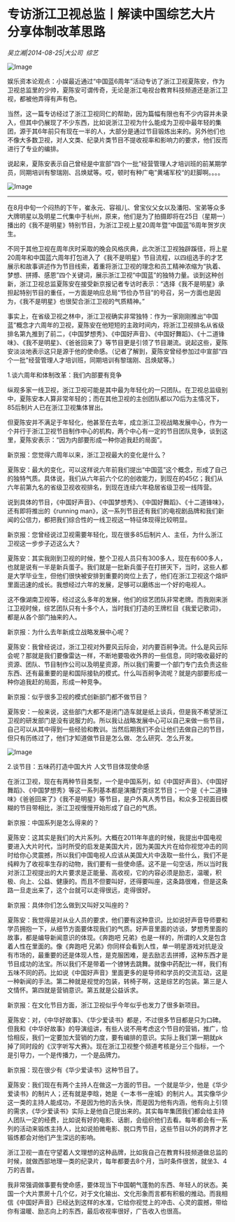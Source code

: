 # 专访浙江卫视总监丨解读中国综艺大片 分享体制改革思路

*吴立湘|2014-08-25|大公司 
                                                综艺*

![Image](http://p3.pstatp.com/large/6c390004a23dab1925e3)

娱乐资本论观点：小娱最近通过“中国蓝6周年”活动专访了浙江卫视夏陈安，作为卫视总监里的少帅，夏陈安可谓传奇，无论是浙江电视台教育科技频道还是浙江卫视，都被他弄得有声有色。

当然，这一篇专访经过了浙江卫视同仁的帮助，因为篇幅有限也有不少内容并未录入，但其中仍展现了不少东西，比如说浙江卫视为什么能成为卫视中最年轻的集团，源于其6年前只有现在一半的人，大部分是通过节目锻炼出来的。另外他们也不像大多数卫视，对人文类、纪录片类节目不提收视率和影响力的要求，他们反而进行了专业的编排。

说起来，夏陈安表示自己曾经是中宣部“四个一批”经营管理人才培训班的前某期学员，同期培训有黎瑞刚、吕焕斌等。哎，顿时有种广电”黄埔军校“的赶脚啊。。。。

![Image](http://p3.pstatp.com/large/6c3c0000d063da5a86f3)

-----------------

在8月中旬一个闷热的下午，崔永元、容祖儿、曾宝仪父女以及潘阳、宝弟等众多大牌明星以及明星二代集中于杭州，原来，他们是为了拍摄即将在25日（星期一）播出的《我不是明星》特别节目，为浙江卫视上星20周年暨“中国蓝”6周年贺岁庆生。

不同于其他卫视在周年庆时采取的晚会风格庆典，此次浙江卫视独辟蹊径，将上星20周年和中国蓝六周年打包进入了《我不是明星》节目流程，以四组选手的才艺展示和故事讲述作为节目线索，着重将浙江卫视的理念和员工精神浓缩为“执着、梦想、拼搏、感恩”四个关键词，展示浙江卫视“中国蓝”的独特力量。谈到这种创新，浙江卫视总监夏陈安在接受新京报记者专访时表示：“选择《我不是明星》承担起特别节目的重任，一方面是响应总局“节俭办节目”的号召，另一方面也是因为，《我不是明星》也很契合浙江卫视的气质精神。”

事实上，在省级卫视之林中，浙江卫视确实非常独特：作为一家刚刚推出“中国蓝”概念才六周年的卫视，夏陈安在他短短的主政时间内，将浙江卫视排名从省级排名第九推到了前二，《中国梦想秀》、《中国好声音》、《中国好舞蹈》、《十二道锋味》、《我不是明星》、《爸爸回来了》等节目更是引领了节目潮流。说起这些，夏陈安淡淡地表示这只是源于他的使命感。（记者了解到，夏陈安曾经参加过中宣部“四个一批”经营管理人才培训班，同期培训有黎瑞刚、吕焕斌等。）

1.谈六周年和体制改革：我们内部要有竞争

纵观多家一线卫视，浙江卫视可能是其中最为年轻化的一只团队。在卫视总监级别中，夏陈安本人算非常年轻的；而在其他卫视的主创团队都以70后为主情况下，85后制片人已在浙江卫视集体冒出。

但夏陈安并不满足于年轻化，他甚至在去年，成立浙江卫视战略发展中心，作为一个并行于浙江卫视节目制作中心的机构，两个中心有一定的节目团队竞争，谈到这里，夏陈安表示：“因为内部要形成一种你追我赶的局面”。

新京报：您觉得六周年以来，浙江卫视最大的变化是什么？

夏陈安：最大的变化，可以这样说六年前我们提出“中国蓝”这个概念，形成了自己的独特气质。具体说，我们从六年前六个亿的创收能力，到现在的45亿；我们从六年前第九名的省级卫视收视排名，到现在连续六年稳居省级卫视一线阵营。

说到具体的节目，《中国好声音》、《中国梦想秀》、《中国好舞蹈》、《十二道锋味》，还有即将推出的《running man》，这一系列节目还有我们的电视剧品牌和我们新闻的公信力，都把我们综合性的一线卫视这一特征体现得比较明显。

新京报：您曾经说过卫视需要年轻化，现在很多85后制片人、主任，为什么浙江卫视这一步步子迈这么大？

夏陈安：其实我刚到卫视的时候，整个卫视人员只有300多人，现在有600多人，也就是说有一半是新兵蛋子。我们就是一批新兵蛋子在打拼天下，当时，这些人都是大学毕业生，但他们很快被安排到重要的岗位上去了，他们在浙江卫视这个熔炉里面迅速的成长。我想经过六年的发展，足够可以磨练出一个好的电视人。

这不像湖南卫视等，经过这么多年的发展，他们的综艺团队非常老牌。而我刚来浙江卫视时候，综艺团队只有十多个人，当时我们打造的王牌栏目《我爱记歌词》，都是从各个部门抽来的人。

新京报：为什么去年新成立战略发展中心呢？

夏陈安：我曾经说过，浙江卫视对外要风云际会，对内要百舸争流。什么是风云际会呢？那就是我们要像雷达一样，不断地要吸收外界的一些信息，同时吸收最好的资源、团队、节目制作公司以及明星资源，所以我们需要一个部门专门去负责这些东西、还有最重要的是和国际接轨的模式。什么叫百舸争流呢？就是内部要形成一种你追我赶的局面，形成一种竞争。

新京报：似乎很多卫视的模式创新部门都不做节目？

夏陈安：一般来说，这些部门大都不是闭门造车就是纸上谈兵，但是我不希望浙江卫视的研发部门是没有说服力的。所以我让战略发展中心可以自己来做一些节目，自己可以从其中得到一些经验和教训。当然后期我们不会让他们去做自己的节目，但只有历练过了，他们才知道做节目是怎么做、怎么研究、怎么开发。

![Image](http://p2.pstatp.com/large/6c3e000061916f871df5)

2.谈节目：五味药打造中国大片 人文节目体现使命感

在浙江卫视，现在有两种节目类型，一个是中国系列，如《中国好声音》、《中国好舞蹈》、《中国梦想秀》等这一系列基本都是演播厅类综艺节目；一个是《十二道锋味》《爸爸回来了》《我不是明星》等节目，是户外真人秀节目。和众多卫视面目模糊的节目带相比，浙江卫视慢慢开始形成了自己的气质。

新京报：中国系列是怎么得来的？

夏陈安：这其实是我们的大片系列。大概在2011年年底的时候，我提出中国电视要进入大片时代，当时所受的启发是美国大片，因为美国大片在给你视觉冲击的同时给你心灵震撼，所以我们中国电视人应该从美国大片中汲取一些什么，我们不是纯粹为了收视率生存的动物，我们要有一些使命感。这不是一句空话，所以当时我对浙江卫视提出的大片要求是正能量、高收视，它的内容必须是励志，温暖，积极、向上、公益、健康的。而且不但要叫好，还得要叫座，这条路很难，但是这条路一旦走出来了，这个台就可以走得很远，走得很好。

新京报：具体你们怎么做到又叫好又叫座的？

夏陈安：我觉得是对从业人员的要求，他们要有这种意识。比如说好声音导师要和学员拥抱一下，从细节方面要体现我们的气质。好声音里面的访谈，梦想秀里面的故事，都是编导新闻意识的体现。《奔跑吧 兄弟》也是一样的，所谓的人文是包含着人性在里面的。像《奔跑吧 兄弟》你同样会看到人性，单一明星游戏对抗是没有市场的，最重要的还是体现人性，是克服困难，是去励志去拼搏，这种东西才是节目成功的法宝。所以我们不是带着一个镣铐去跳舞。就像中药配比一样，我们有五味不同的药。比如说《中国好声音》里面更多的是导师和学员的交流互动，这是一种新闻的手法。第二种就是视觉的包装，转椅子啊，这是综艺的包装。第三是人文情怀。第四就是营销意识。第五就是公益诉求。

新京报：在文化节目方面，浙江卫视似乎今年似乎也发力了很多新项目。

夏陈安：对，《中华好故事》、《华少爱读书》都是，不过很多节目都是只为口碑。但我和《中华好故事》的导演组讲，有些人说不用考虑这个节目的营销，推广，恰恰相反，我们一定要加大营销的力度，要有编排的意识。实际上我们第一期就pk掉了同时段的《汉字听写大赛》。现在浙江卫视整个频道考核是分三个指标，一个是引导力，一个是传播力，一个是品牌力。

新京报：现在很少有《华少爱读书》这种节目了。

夏陈安：我们现在有两个主持人在做这一方面的节目。一个就是华少，他是《华少爱读书》的制片人；还有就是李晗，她是《一本书一座城》的制片人。其实像华少这一类的主持人能成功，不是因为他的舌头快，而是因为他有内涵，他有向上引领的需求，《华少爱读书》实际上是他自己提出来的。其实每年集团我们都会给主持人团队一定的经费，比如说有好的电影、话剧，会组织他们去看。每年都会有一系列的活动来锻炼主持人，比如说拍微电影、脱口秀节目，这些节目以外的跨界才艺锻炼都会对他们产生深远的影响。

浙江卫视一直在守望着人文理想的这种品牌，比如我自己在教育科技频道做总监的时候，就做西部地理一类的纪录片，每年都要去8个月，当时条件很苦，就坐3、4万的吉普。

我非常强调做事要有使命感，要体现当下中国朝气蓬勃的东西、年轻人的状态。美国一个大片票房十几个亿，对于文化输出、文化形象而言都有积极的推动。而我相信《中国好声音》已经达到这样的水准，它给你视觉上的冲击、心灵的震撼，带给你有温暖、励志向上的东西，最后收视率很好，广告收入也很高。

